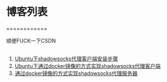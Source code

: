 # 博客列表
============


顺便FUCK一下CSDN

## 

1. [Ubuntu下shadowsocks代理客户端安装步骤](./2018-09-07_shadowsocks.md)
2. [Ubuntu下通过docker镜像的方式实现shadowsocks代理客户端](./2018-09-21_shadowsocks.md)
3. [通过docker镜像的方式实现shadowsocks代理服务器](./2018-10-01_shadowsocks.md)

